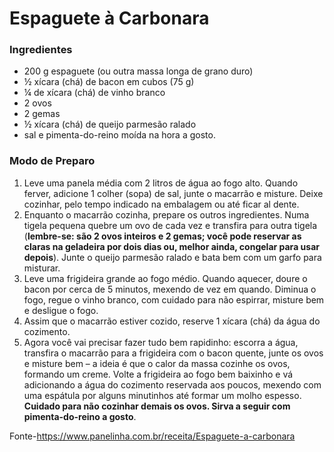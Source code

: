 # Espaguete à Carbonara

### Ingredientes

- 200 g espaguete (ou outra massa longa de grano duro)
- ½ xícara (chá) de bacon em cubos (75 g)
- ¼ de xícara (chá) de vinho branco
- 2 ovos
- 2 gemas
- ½ xícara (chá) de queijo parmesão ralado
- sal e pimenta-do-reino moída na hora a gosto.

### Modo de Preparo

1. Leve uma panela média com 2 litros de água ao fogo alto. Quando ferver, adicione 1 colher (sopa) de sal, junte o macarrão e misture. Deixe cozinhar, pelo tempo indicado na embalagem ou até ficar al dente.
2. Enquanto o macarrão cozinha, prepare os outros ingredientes. Numa tigela pequena quebre um ovo de cada vez e transfira para outra tigela (**lembre-se: são 2 ovos inteiros e 2 gemas; você pode reservar as claras na geladeira por dois dias ou, melhor ainda, congelar para usar depois**). Junte o queijo parmesão ralado e bata bem com um garfo para misturar.
3. Leve uma frigideira grande ao fogo médio. Quando aquecer, doure o bacon por cerca de 5 minutos, mexendo de vez em quando. Diminua o fogo, regue o vinho branco, com cuidado para não espirrar, misture bem e desligue o fogo.
4. Assim que o macarrão estiver cozido, reserve 1 xícara (chá) da água do cozimento. 
5. Agora você vai precisar fazer tudo bem rapidinho: escorra a água, transfira o macarrão para a frigideira com o bacon quente, junte os ovos e misture bem – a ideia é que o calor da massa cozinhe os ovos, formando um creme. Volte a frigideira ao fogo bem baixinho e vá adicionando a água do cozimento reservada aos poucos, mexendo com uma espátula por alguns minutinhos até formar um molho espesso. **Cuidado para não cozinhar demais os ovos. Sirva a seguir com pimenta-do-reino a gosto**.

Fonte-https://www.panelinha.com.br/receita/Espaguete-a-carbonara